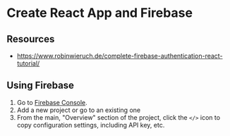 # Create React App and Firebase

## Resources
* https://www.robinwieruch.de/complete-firebase-authentication-react-tutorial/

## Using Firebase
1. Go to [Firebase Console](https://console.firebase.google.com/).
2. Add a new project or go to an existing one
3. From the main, "Overview" section of the project, click the `</>` icon to copy configuration settings, including API key, etc.